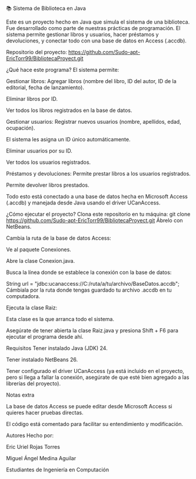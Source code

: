 📚 Sistema de Biblioteca en Java

Este es un proyecto hecho en Java que simula el sistema de una biblioteca. Fue desarrollado como parte de nuestras prácticas de programación. El sistema permite gestionar libros y usuarios, hacer préstamos y devoluciones, y conectar todo con una base de datos en Access (.accdb).

Repositorio del proyecto:
https://github.com/Sudo-apt-EricTorr99/BibliotecaProyect.git

¿Qué hace este programa?
El sistema permite:

Gestionar libros:
Agregar libros (nombre del libro, ID del autor, ID de la editorial, fecha de lanzamiento).

Eliminar libros por ID.

Ver todos los libros registrados en la base de datos.

Gestionar usuarios:
Registrar nuevos usuarios (nombre, apellidos, edad, ocupación).

El sistema les asigna un ID único automáticamente.

Eliminar usuarios por su ID.

Ver todos los usuarios registrados.

Préstamos y devoluciones:
Permite prestar libros a los usuarios registrados.

Permite devolver libros prestados.

Todo esto está conectado a una base de datos hecha en Microsoft Access (.accdb) y manejada desde Java usando el driver UCanAccess.

 ¿Cómo ejecutar el proyecto?
Clona este repositorio en tu máquina:
git clone https://github.com/Sudo-apt-EricTorr99/BibliotecaProyect.git
Ábrelo con NetBeans.

Cambia la ruta de la base de datos Access:

Ve al paquete Conexiones.

Abre la clase Conexion.java.

Busca la línea donde se establece la conexión con la base de datos:

String url = "jdbc:ucanaccess://C:/ruta/a/tu/archivo/BaseDatos.accdb";
Cámbiala por la ruta donde tengas guardado tu archivo .accdb en tu computadora.

Ejecuta la clase Raiz:

Esta clase es la que arranca todo el sistema.

Asegúrate de tener abierta la clase Raiz.java y presiona Shift + F6 para ejecutar el programa desde ahí.

Requisitos
Tener instalado Java (JDK) 24.

Tener instalado NetBeans 26.

Tener configurado el driver UCanAccess (ya está incluido en el proyecto, pero si llega a fallar la conexión, asegúrate de que esté bien agregado a las librerías del proyecto).

Notas extra

La base de datos Access se puede editar desde Microsoft Access si quieres hacer pruebas directas.

El código está comentado para facilitar su entendimiento y modificación.

Autores
Hecho por:

Eric Uriel Rojas Torres

Miguel Ángel Medina Aguilar

Estudiantes de Ingeniería en Computación 
